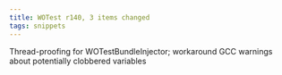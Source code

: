 ```yaml
---
title: WOTest r140, 3 items changed
tags: snippets
---
```


Thread-proofing for WOTestBundleInjector; workaround GCC warnings about potentially clobbered variables
